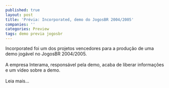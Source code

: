 ```yaml
---
published: true
layout: post
title: 'Prévia: Incorporated, demo do JogosBR 2004/2005'
companies: ''
categories: Preview
tags: demo previa jogosbr
---
```

Incorporated foi um dos projetos vencedores para a produ&ccedil;&atilde;o de uma demo jog&aacute;vel no JogosBR 2004/2005.<br /><br />A empresa Interama, respons&aacute;vel pela demo, acaba de liberar informa&ccedil;&otilde;es e um v&iacute;deo sobre a demo.<br /><br />Leia mais...

